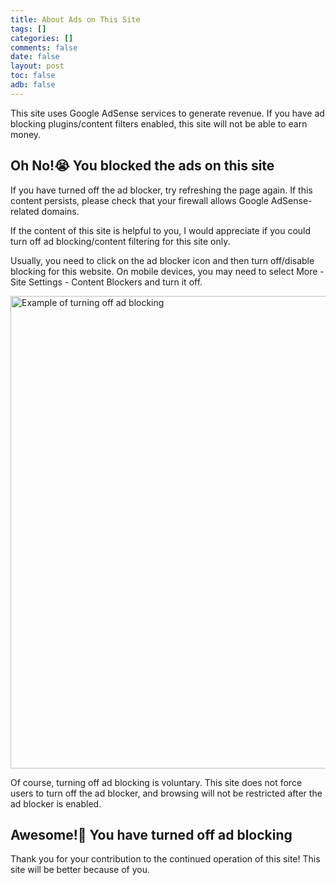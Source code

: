 ```yaml
---
title: About Ads on This Site
tags: []
categories: []
comments: false
date: false
layout: post
toc: false
adb: false
---
```


This site uses Google AdSense services to generate revenue. If you have ad blocking plugins/content filters enabled, this site will not be able to earn money.

<div class="tloC is-hidden">

## Oh No!😭 You blocked the ads on this site

If you have turned off the ad blocker, try refreshing the page again. If this content persists, please check that your firewall allows Google AdSense-related domains.

If the content of this site is helpful to you, I would appreciate if you could turn off ad blocking/content filtering for this site only.<!-- Of course, you can also choose to [donate](/transfer/) for me -->

Usually, you need to click on the ad blocker icon and then turn off/disable blocking for this website. On mobile devices, you may need to select More - Site Settings - Content Blockers and turn it off.

<picture>
  <source src="https://cdn.tlo.xyz/images/b34e39b9-d321-4bdd-7e72-4102c2ae6600/extra" media="(prefers-color-scheme: dark)" width="1148" height="752">
  <source src="https://cdn.tlo.xyz/images/b39a70f2-ad4b-443d-bebf-fb5bddc6aa00/extra" media="(prefers-color-scheme: light)" width="1152" height="756">
  <img src="https://cdn.tlo.xyz/images/b39a70f2-ad4b-443d-bebf-fb5bddc6aa00/extra" alt="Example of turning off ad blocking" width="1152" height="756" data-raw="true"/>
</picture>

Of course, turning off ad blocking is voluntary. This site does not force users to turn off the ad blocker, and browsing will not be restricted after the ad blocker is enabled.

</div>

<div class="tloD">

## Awesome!🎉 You have turned off ad blocking

Thank you for your contribution to the continued operation of this site! This site will be better because of you.

</div>
